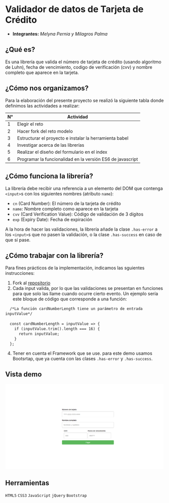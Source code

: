 
# Validador de datos de Tarjeta de Crédito
+ __Integrantes:__ *Melyna Pernia y Milagros Palma*
## ¿Qué es?
Es una librería que valida el número de tarjeta de crédito (usando algoritmo de Luhn), fecha de vencimiento, codigo de verificación (cvv) y nombre completo que aparece en la tarjeta.

## ¿Cómo nos organizamos?
Para la elaboración del presente proyecto se realizó la siguiente tabla donde definimos las actividades a realizar:

| N°  | Actividad |
| ---------- | ---------- |
| 1 | Elegir el reto                                             |
| 2 | Hacer fork del reto modelo                                 |
| 3 | Estructurar el proyecto e instalar la herramienta babel    |
| 4 | Investigar acerca de las librerías                         |
| 5 | Realizar el diseño del formulario en el index              |
| 6 | Programar la funcionalidad en la versión ES6 de javascript |

## ¿Cómo funciona la librería?
La librería debe recibir una referencia a un elemento del DOM que contenga `<input>`s con los siguientes nombres (atributo `name`):

* `cn` (Card Number): El número de la tarjeta de crédito
* `name`: Nombre completo como aparece en la tarjeta
* `cvv` (Card Verification Value): Código de validación de 3 dígitos
* `exp` (Expiry Date): Fecha de expiración


A la hora de hacer las validaciones, la librería añade la clase `.has-error` a los `<input>`s que no pasen la validación, o la clase `.has-success` en caso de que sí pase.

## ¿Cómo trabajar con la librería?
Para fines prácticos de la implementación, indicamos las sguientes instrucciones:
1. Fork al [repositorio](https://github.com/milagrospalma/card-validator)
2. Cada input valida, por lo que las validaciones se presentan en funciones para que solo las llame cuando ocurre cierto evento. Un ejemplo sería este bloque de código que corresponde a una función:
````
  /*La función cardNumberLength tiene un parámetro de entrada inputValue*/
  
  const cardNumberLength = inputValue => {
    if (inputValue.trim().length === 16) {
      return inputValue;
    }
  };
````
4. Tener en cuenta el Framework que se use. para este demo usamos Bootsrtap, que ya cuenta con las clases `.has-error` y
`.has-success`.



## Vista demo
![Demo](public/assets/docs/demo.png)

## Herramientas
`HTML5` `CSS3` `JavaScript` `jQuery` `Bootstrap`
